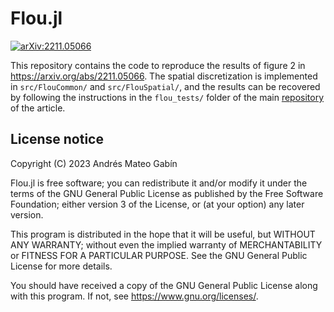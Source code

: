 # Flou.jl

[![arXiv:2211.05066](https://img.shields.io/badge/arXiv-2211.05066-green?style=flat-square)](https://arxiv.org/abs/2211.05066)

This repository contains the code to reproduce the results of figure 2 in
<https://arxiv.org/abs/2211.05066>. The spatial discretization is implemented in `src/FlouCommon/`
and `src/FlouSpatial/`, and the results can be recovered by following the instructions in the
`flou_tests/` folder of the main [repository](https://github.com/Andres-MG/2023_subcell_Gauss)
of the article.

## License notice

Copyright (C) 2023 Andrés Mateo Gabín

Flou.jl is free software; you can redistribute it and/or modify it under the terms of the GNU
General Public License as published by the Free Software Foundation; either version 3 of the
License, or (at your option) any later version.

This program is distributed in the hope that it will be useful, but WITHOUT ANY WARRANTY; without
even the implied warranty of MERCHANTABILITY or FITNESS FOR A PARTICULAR PURPOSE. See the GNU
General Public License for more details.

You should have received a copy of the GNU General Public License along with this program. If not,
see <https://www.gnu.org/licenses/>.
